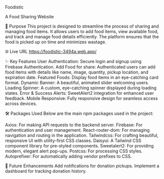 Foodistic

A Food Sharing Website

📜 Purpose
This project is designed to streamline the process of sharing and managing food items. It allows users to add food items, view available food, and track and manage food details efficiently. The platform ensures that the food is picked up on time and minimizes wastage.


🌐 Live URL
https://foodistic-3494a.web.app/


✨ Key Features
User Authentication: Secure login and signup using Firebase Authentication.
Add Food for share: Authenticated users can add food items with details like name, image, quantity, pickup location, and expiration date.
Featured Foods: Display food items in an eye-catching card format.
Dynamic Banner: A beautiful, animated slider welcoming users.
Loading Spinner: A custom, eye-catching spinner displayed during loading states.
Error & Success Alerts: SweetAlert2 integration for enhanced user feedback.
Mobile Responsive: Fully responsive design for seamless access across devices.


🛠️ Packages Used
Below are the main npm packages used in the project:

Axios:	For making API requests to the backend server.
Firebase:	For authentication and user management.
React-router-dom:	For managing navigation and routing in the application.
Tailwindcss:	For crafting beautiful, responsive UI with utility-first CSS classes.
Daisyui:	A Tailwind CSS component library for pre-styled components.
Sweetalert2:	For providing modern, elegant alert pop-ups.
Postcss:	For processing CSS styles.
Autoprefixer:	For automatically adding vendor prefixes to CSS.


🚀 Future Enhancements
Add notifications for donation pickups.
Implement a dashboard for tracking donation history.

